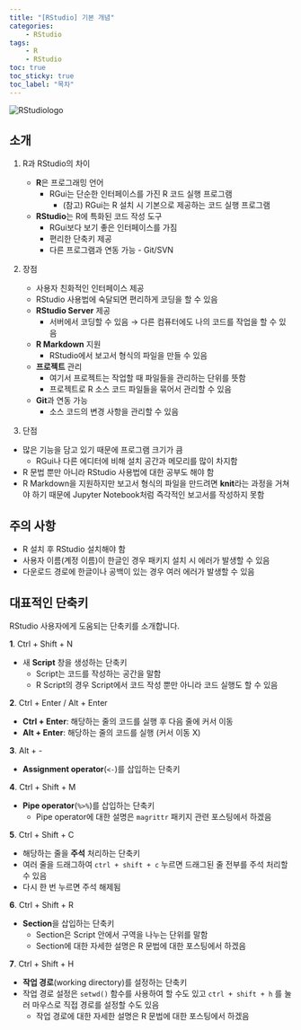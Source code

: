 ```yaml
---
title: "[RStudio] 기본 개념"
categories: 
    - RStudio
tags:
    - R
    - RStudio
toc: true
toc_sticky: true
toc_label: "목차"
---
```


![RStudiologo](https://d33wubrfki0l68.cloudfront.net/62bcc8535a06077094ca3c29c383e37ad7334311/a263f/assets/img/logo.svg)

## 소개

1. R과 RStudio의 차이
    - **R**은 프로그래밍 언어
        + RGui는 단순한 인터페이스를 가진 R 코드 실행 프로그램
            * (참고) RGui는 R 설치 시 기본으로 제공하는 코드 실행 프로그램
    - **RStudio**는 R에 특화된 코드 작성 도구
        + RGui보다 보기 좋은 인터페이스를 가짐
        + 편리한 단축키 제공
        + 다른 프로그램과 연동 가능 - Git/SVN
2. 장점
    - 사용자 친화적인 인터페이스 제공
    - RStudio 사용법에 숙달되면 편리하게 코딩을 할 수 있음
    - **RStudio Server** 제공
        + 서버에서 코딩할 수 있음 → 다른 컴퓨터에도 나의 코드를 작업을 할 수 있음
    - **R Markdown** 지원
        + RStudio에서 보고서 형식의 파일을 만들 수 있음
    - **프로젝트** 관리
        + 여기서 프로젝트는 작업할 때 파일들을 관리하는 단위를 뜻함
        + 프로젝트로 R 소스 코드 파일들을 묶어서 관리할 수 있음
    - **Git**과 연동 가능
        + 소스 코드의 변경 사항을 관리할 수 있음

3. 단점

- 많은 기능을 담고 있기 때문에 프로그램 크기가 큼
    + RGui나 다른 에디터에 비해 설치 공간과 메모리를 많이 차지함
- R 문법 뿐만 아니라 RStudio 사용법에 대한 공부도 해야 함
- R Markdown을 지원하지만 보고서 형식의 파일을 만드려면 **knit**라는 과정을 거쳐야 하기 때문에 Jupyter Notebook처럼 즉각적인 보고서를 작성하지 못함

## 주의 사항

- R 설치 후 RStudio 설치해야 함
- 사용자 이름(계정 이름)이 한글인 경우 패키지 설치 시 에러가 발생할 수 있음
- 다운로드 경로에 한글이나 공백이 있는 경우 여러 에러가 발생할 수 있음

## 대표적인 단축키

RStudio 사용자에게 도움되는 단축키를 소개합니다.

**1**. Ctrl + Shift + N

- 새 **Script** 창을 생성하는 단축키
    + Script는 코드를 작성하는 공간을 말함
    + R Script의 경우 Script에서 코드 작성 뿐만 아니라 코드 실행도 할 수 있음

**2**. Ctrl + Enter / Alt + Enter

- **Ctrl + Enter**: 해당하는 줄의 코드를 실행 후 다음 줄에 커서 이동
- **Alt + Enter**: 해당하는 줄의 코드를 실행 (커서 이동 X)

**3**. Alt + -

- **Assignment operator**(`<-`)를 삽입하는 단축키

**4**. Ctrl + Shift + M

- **Pipe operator**(`%>%`)를 삽입하는 단축키
    + Pipe operator에 대한 설명은 `magrittr` 패키지 관련 포스팅에서 하겠음

**5**. Ctrl + Shift + C

- 해당하는 줄을 **주석** 처리하는 단축키
- 여러 줄을 드래그하여 `ctrl + shift + c` 누르면 드래그된 줄 전부를 주석 처리할 수 있음
- 다시 한 번 누르면 주석 해제됨

**6**. Ctrl + Shift + R

- **Section**을 삽입하는 단축키
    + Section은 Script 안에서 구역을 나누는 단위를 말함
    + Section에 대한 자세한 설명은 R 문법에 대한 포스팅에서 하겠음

**7**. Ctrl + Shift + H

- **작업 경로**(working directory)를 설정하는 단축키
- 작업 경로 설정은 `setwd()` 함수를 사용하여 할 수도 있고 `ctrl + shift + h` 를 눌러 마우스로 직접 경로를 설정할 수도 있음
    + 작업 경로에 대한 자세한 설명은 R 문법에 대한 포스팅에서 하겠음